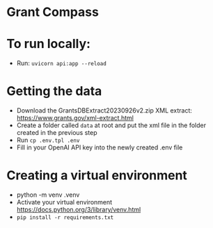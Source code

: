 # Grant Compass

# To run locally:
- Run: `uvicorn api:app --reload`

# Getting the data
- Download the GrantsDBExtract20230926v2.zip XML extract: https://www.grants.gov/xml-extract.html
- Create a folder called `data` at root and put the xml file in the folder created in the previous step
- Run `cp .env.tpl .env`
- Fill in your OpenAI API key into the newly created .env file

# Creating a virtual environment
- python -m venv .venv
- Activate your virtual environment https://docs.python.org/3/library/venv.html
- `pip install -r requirements.txt`
